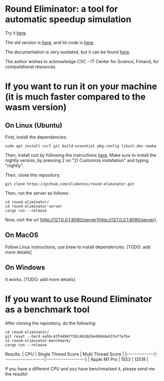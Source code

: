 # Round Eliminator: a tool for automatic speedup simulation

Try it [here](https://roundeliminator.github.io/re-experimental/).

The old version is [here](https://roundeliminator.github.io/re/), and its code is [here](https://github.com/olidennis/round-eliminator/tree/round-eliminator-1).

The documentation is very outdated, but it can be found [here](https://olidennis.github.io/files/roundeliminatortutorial.pdf).

The author wishes to acknowledge CSC – IT Center for Science, Finland, for computational resources.

# If you want to run it on your machine (it is much faster compared to the wasm version)
## On Linux (Ubuntu)
First, install the dependencies:
```
sudo apt install curl git build-essential pkg-config libssl-dev cmake
```
Then, install rust by following the instructions [here](https://www.rust-lang.org/tools/install). Make sure to install the nightly version, by pressing 2 on "2) Customize installation" and typing "nightly".

Then, clone this repository:
```
git clone https://github.com/olidennis/round-eliminator.git
```

Then, run the server as follows:
```
cd round-eliminator/
cd round-eliminator-server
cargo run --release
```
Now, visit the url [http://127.0.0.1:8080/server](http://127.0.0.1:8080/server).

## On MacOS
Follow Linux instructions, use brew to install dependencies. [TODO: add more details]

## On Windows
It works. [TODO: add more details]

# If you want to use Round Eliminator as a benchmark tool
After cloning the repository, do the following:
```
cd round-eliminator/
git reset --hard ea5bc43f44947f2614028d3e49d4de637ef7efbe
cd round-eliminator-benchmark/
cargo run --release
```

Results:
| CPU          | Single Thread Score | Multi Thread Score |
|--------------|---------------------|--------------------|
| Apple M1 Pro | 1553                | 12518              |

If you have a different CPU and you have benchmarked it, please send me the results!


